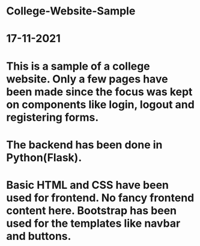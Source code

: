 # College-Website-Sample

# 17-11-2021

# This is a sample of  a college website. Only a few pages have been made since the focus was kept on components like login, logout and registering forms.

# The backend has been done in Python(Flask).
# Basic HTML and CSS have been used for frontend. No fancy frontend content here. Bootstrap has been used for the templates like navbar and buttons.